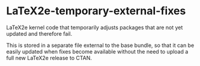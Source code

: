 # LaTeX2e-temporary-external-fixes
LaTeX2e kernel code that temporarily adjusts packages that are not yet updated and therefore fail.

This is stored in a separate file external to the base bundle, so that it can be easily updated when fixes become available without the need to upload a full new LaTeX2e release to CTAN.
